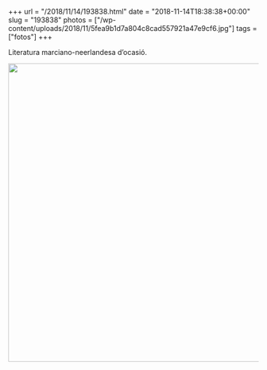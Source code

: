 +++
url = "/2018/11/14/193838.html"
date = "2018-11-14T18:38:38+00:00"
slug = "193838"
photos = ["/wp-content/uploads/2018/11/5fea9b1d7a804c8cad557921a47e9cf6.jpg"]
tags = ["fotos"]
+++

Literatura marciano-neerlandesa d’ocasió.

<img src="/wp-content/uploads/2018/11/5fea9b1d7a804c8cad557921a47e9cf6.jpg" width="600" height="600" />
